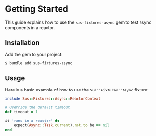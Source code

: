 # Getting Started

This guide explains how to use the `sus-fixtures-async` gem to test async components in a reactor.

## Installation

Add the gem to your project:

``` bash
$ bundle add sus-fixtures-async
```

## Usage

Here is a basic example of how to use the `Sus::Fixtures::Async` fixture:

``` ruby
include Sus::Fixtures::Async::ReactorContext

# Override the default timeout
def timeout = 1

it 'runs in a reactor' do
	expect(Async::Task.current).not.to be == nil
end
```
